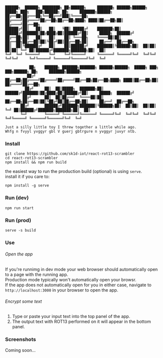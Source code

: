 ```
██████╗  ██████╗ ████████╗ ██╗██████╗     ███████╗ ██████╗██████╗  █████╗ ███╗   ███╗██████╗ ██╗     ███████╗██████╗
██╔══██╗██╔═══██╗╚══██╔══╝███║╚════██╗    ██╔════╝██╔════╝██╔══██╗██╔══██╗████╗ ████║██╔══██╗██║     ██╔════╝██╔══██╗
██████╔╝██║   ██║   ██║   ╚██║ █████╔╝    ███████╗██║     ██████╔╝███████║██╔████╔██║██████╔╝██║     █████╗  ██████╔╝
██╔══██╗██║   ██║   ██║    ██║ ╚═══██╗    ╚════██║██║     ██╔══██╗██╔══██║██║╚██╔╝██║██╔══██╗██║     ██╔══╝  ██╔══██╗
██║  ██║╚██████╔╝   ██║    ██║██████╔╝    ███████║╚██████╗██║  ██║██║  ██║██║ ╚═╝ ██║██████╔╝███████╗███████╗██║  ██║
╚═╝  ╚═╝ ╚═════╝    ╚═╝    ╚═╝╚═════╝     ╚══════╝ ╚═════╝╚═╝  ╚═╝╚═╝  ╚═╝╚═╝     ╚═╝╚═════╝ ╚══════╝╚══════╝╚═╝  ╚═╝

           ██╗    ██████╗ ███████╗███████╗ ██████╗██████╗  █████╗ ███╗   ███╗██████╗ ██╗     ███████╗██████╗
          ██╔╝    ██╔══██╗██╔════╝██╔════╝██╔════╝██╔══██╗██╔══██╗████╗ ████║██╔══██╗██║     ██╔════╝██╔══██╗
         ██╔╝     ██║  ██║█████╗  ███████╗██║     ██████╔╝███████║██╔████╔██║██████╔╝██║     █████╗  ██████╔╝
        ██╔╝      ██║  ██║██╔══╝  ╚════██║██║     ██╔══██╗██╔══██║██║╚██╔╝██║██╔══██╗██║     ██╔══╝  ██╔══██╗
       ██╔╝       ██████╔╝███████╗███████║╚██████╗██║  ██║██║  ██║██║ ╚═╝ ██║██████╔╝███████╗███████╗██║  ██║
       ╚═╝        ╚═════╝ ╚══════╝╚══════╝ ╚═════╝╚═╝  ╚═╝╚═╝  ╚═╝╚═╝     ╚═╝╚═════╝ ╚══════╝╚══════╝╚═╝  ╚═╝
```

`Just a silly little toy I threw together a little while ago.`\
`Whfg n fvyyl yvggyr gbl V guerj gbtrgure n yvggyr juvyr ntb.`

### Install
```
git clone https://github.com/sk1d-iot/react-rot13-scrambler
cd react-rot13-scrambler
npm install && npm run build
```
the easiest way to run the production build (optional) is using `serve`.\
install it if you care to:
```
npm install -g serve
```
### Run (dev)
```
npm run start
```
### Run (prod)
```
serve -s build
```
### Use
###### Open the app
If you're runnimg in dev mode your web browser should automatically open to a page with the running app.\
Production mode typically won't automatically open your browsr.\
If the app does not automatically open for you in either case, navigate to `http://localhost:3000` in your browser to open the app.
###### Encrypt some text
1. Type or paste your input text into the top panel of the app.
2. The output text with ROT13 performed on it will appear in the bottom panel.

### Screenshots
Coming soon...
